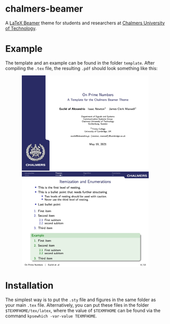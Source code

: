# chalmers-beamer
A [LaTeX Beamer](https://ctan.org/pkg/beamer?lang=en) theme for students and researchers at [Chalmers University of Technology](https://www.chalmers.se/). 

# Example
The template and an example can be found in the folder `template`. After compiling the `.tex` file, the resulting `.pdf` should look something like this: 

<p align="center"> 
<img width=400 src="slide1.jpg">
<img width=400 src="slide2.jpg">
</p>
<p align="center"> 
</p>

# Installation
The simplest way is to put the `.sty` file and figures in the same folder as your main `.tex` file. 
Alternatively, you can put these files in the folder `$TEXMFHOME/tex/latex`, where the value of `$TEXMFHOME` can be found via the command `kpsewhich -var-value TEXMFHOME`. 

